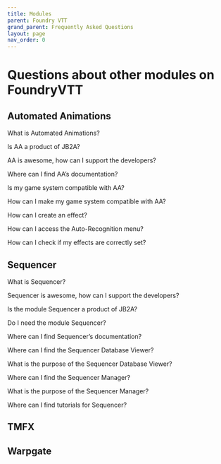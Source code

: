 ```yaml
---
title: Modules
parent: Foundry VTT
grand_parent: Frequently Asked Questions
layout: page
nav_order: 0
---
```

# Questions about other modules on FoundryVTT

## Automated Animations

What is Automated Animations?

Is AA a product of JB2A?

AA is awesome, how can I support the developers?

Where can I find AA’s documentation?

Is my game system compatible with AA?

How can I make my game system compatible with AA?

How can I create an effect?

How can I access the Auto-Recognition menu?

How can I check if my effects are correctly set?

## Sequencer

What is Sequencer?

Sequencer is awesome, how can I support the developers?

Is the module Sequencer a product of JB2A?

Do I need the module Sequencer?

Where can I find Sequencer’s documentation?

Where can I find the Sequencer Database Viewer?

What is the purpose of the Sequencer Database Viewer?

Where can I find the Sequencer Manager?

What is the purpose of the Sequencer Manager?

Where can I find tutorials for Sequencer?

## TMFX

## Warpgate